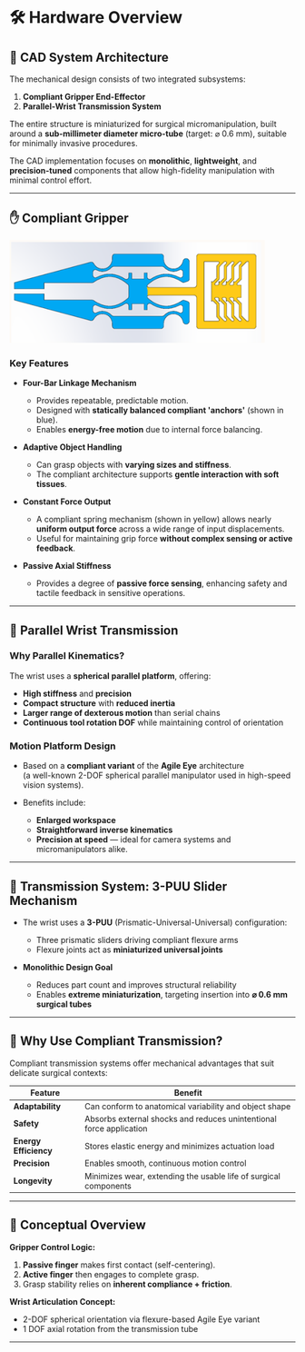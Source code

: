 # 🛠 Hardware Overview

## 🧩 CAD System Architecture

The mechanical design consists of two integrated subsystems:

1. **Compliant Gripper End-Effector**  
2. **Parallel-Wrist Transmission System**

The entire structure is miniaturized for surgical micromanipulation, built around a **sub-millimeter diameter micro-tube** (target: ⌀ 0.6 mm), suitable for minimally invasive procedures.

The CAD implementation focuses on **monolithic**, **lightweight**, and **precision-tuned** components that allow high-fidelity manipulation with minimal control effort.

---

## ✋ Compliant Gripper

<img src="docs/images/gripper_concept.png" alt="Compliant Gripper Concept" width="450"/>

### Key Features

- **Four-Bar Linkage Mechanism**  
  - Provides repeatable, predictable motion.
  - Designed with **statically balanced compliant 'anchors'** (shown in blue).
  - Enables **energy-free motion** due to internal force balancing.

- **Adaptive Object Handling**  
  - Can grasp objects with **varying sizes and stiffness**.
  - The compliant architecture supports **gentle interaction with soft tissues**.

- **Constant Force Output**  
  - A compliant spring mechanism (shown in yellow) allows nearly **uniform output force** across a wide range of input displacements.
  - Useful for maintaining grip force **without complex sensing or active feedback**.

- **Passive Axial Stiffness**  
  - Provides a degree of **passive force sensing**, enhancing safety and tactile feedback in sensitive operations.

---

## 🤖 Parallel Wrist Transmission

### Why Parallel Kinematics?

The wrist uses a **spherical parallel platform**, offering:
- **High stiffness** and **precision**
- **Compact structure** with **reduced inertia**
- **Larger range of dexterous motion** than serial chains
- **Continuous tool rotation DOF** while maintaining control of orientation

### Motion Platform Design

- Based on a **compliant variant** of the **Agile Eye** architecture  
  (a well-known 2-DOF spherical parallel manipulator used in high-speed vision systems).
  
- Benefits include:
  - **Enlarged workspace**
  - **Straightforward inverse kinematics**
  - **Precision at speed** — ideal for camera systems and micromanipulators alike.

---

## 🔗 Transmission System: 3-PUU Slider Mechanism

- The wrist uses a **3-PUU** (Prismatic-Universal-Universal) configuration:
  - Three prismatic sliders driving compliant flexure arms
  - Flexure joints act as **miniaturized universal joints**

- **Monolithic Design Goal**  
  - Reduces part count and improves structural reliability
  - Enables **extreme miniaturization**, targeting insertion into **⌀ 0.6 mm surgical tubes**

---

## 🧠 Why Use Compliant Transmission?

Compliant transmission systems offer mechanical advantages that suit delicate surgical contexts:

| Feature | Benefit |
|--------|---------|
| **Adaptability** | Can conform to anatomical variability and object shape |
| **Safety** | Absorbs external shocks and reduces unintentional force application |
| **Energy Efficiency** | Stores elastic energy and minimizes actuation load |
| **Precision** | Enables smooth, continuous motion control |
| **Longevity** | Minimizes wear, extending the usable life of surgical components |

---

## 🧮 Conceptual Overview

**Gripper Control Logic:**

1. **Passive finger** makes first contact (self-centering).
2. **Active finger** then engages to complete grasp.
3. Grasp stability relies on **inherent compliance + friction**.

**Wrist Articulation Concept:**

- 2-DOF spherical orientation via flexure-based Agile Eye variant
- 1 DOF axial rotation from the transmission tube

---

